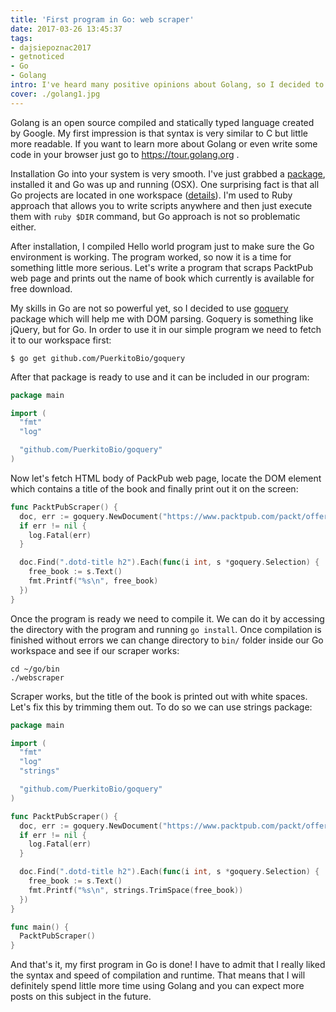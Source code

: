 ```yaml
---
title: 'First program in Go: web scraper'
date: 2017-03-26 13:45:37
tags:
- dajsiepoznac2017
- getnoticed
- Go
- Golang
intro: I've heard many positive opinions about Golang, so I decided to give it a try and write the first program.
cover: ./golang1.jpg
---
```


Golang is an open source compiled and statically typed language created by Google. My first impression is that syntax is very similar to C but little more readable. If you want to learn more about Golang or even write some code in your browser just go to https://tour.golang.org .

Installation Go into your system is very smooth. I've just grabbed a [package](https://golang.org/dl), installed it and Go was up and running (OSX). One surprising fact is that all Go projects are located in one workspace ([details](https://golang.org/doc/code.html#Workspaces)). I'm used to Ruby approach that allows you to write scripts anywhere and then just execute them with `ruby $DIR` command, but Go approach is not so problematic either.

After installation, I compiled Hello world program just to make sure the Go environment is working. The program worked, so now it is a time for something little more serious. Let's write a program that scraps PacktPub web page and prints out the name of book which currently is available for free download.

My skills in Go are not so powerful yet, so I decided to use [goquery](https://github.com/PuerkitoBio/goquery) package which will help me with DOM parsing. Goquery is something like jQuery, but for Go. In order to use it in our simple program we need to fetch it to our workspace first:
```
$ go get github.com/PuerkitoBio/goquery
```

After that package is ready to use and it can be included in our program:
```go
package main

import (
  "fmt"
  "log"

  "github.com/PuerkitoBio/goquery"
)
```

Now let's fetch HTML body of PackPub web page, locate the DOM element which contains a title of the book and finally print out it on the screen:

```go
func PacktPubScraper() {
  doc, err := goquery.NewDocument("https://www.packtpub.com/packt/offers/free-learning")
  if err != nil {
    log.Fatal(err)
  }

  doc.Find(".dotd-title h2").Each(func(i int, s *goquery.Selection) {
    free_book := s.Text()
    fmt.Printf("%s\n", free_book)
  })
}
```
Once the program is ready we need to compile it. We can do it by accessing the directory with the program and running `go install`. Once compilation is finished without errors we can change directory to `bin/` folder inside our Go workspace and see if our scraper works:
```
cd ~/go/bin
./webscraper
```

Scraper works, but the title of the book is printed out with white spaces. Let's fix this by trimming them out. To do so we can use strings package:

```go
package main

import (
  "fmt"
  "log"
  "strings"

  "github.com/PuerkitoBio/goquery"
)

func PacktPubScraper() {
  doc, err := goquery.NewDocument("https://www.packtpub.com/packt/offers/free-learning")
  if err != nil {
    log.Fatal(err)
  }

  doc.Find(".dotd-title h2").Each(func(i int, s *goquery.Selection) {
    free_book := s.Text()
    fmt.Printf("%s\n", strings.TrimSpace(free_book))
  })
}

func main() {
  PacktPubScraper()
}
```

And that's it, my first program in Go is done! I have to admit that I really liked the syntax and speed of compilation and runtime. That means that I will definitely spend little more time using Golang and you can expect  more posts on this subject in the future.
